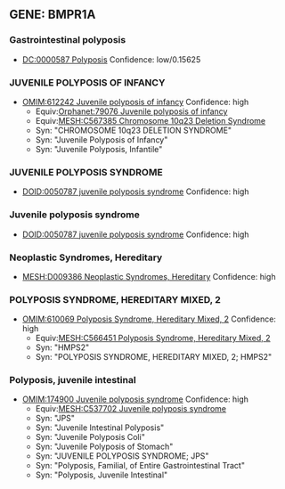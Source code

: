 
## GENE: BMPR1A

### Gastrointestinal polyposis
 * [DC:0000587 Polyposis](http://beta.monarchinitiative.org/disease/DC:0000587) Confidence: low/0.15625

### JUVENILE POLYPOSIS OF INFANCY
 * [OMIM:612242 Juvenile polyposis of infancy](http://beta.monarchinitiative.org/disease/OMIM:612242) Confidence: high
    * Equiv:[Orphanet:79076 Juvenile polyposis of infancy](http://beta.monarchinitiative.org/disease/Orphanet:79076)
    * Equiv:[MESH:C567385 Chromosome 10q23 Deletion Syndrome](http://beta.monarchinitiative.org/disease/MESH:C567385)
    * Syn: "CHROMOSOME 10q23 DELETION SYNDROME"
    * Syn: "Juvenile Polyposis of Infancy"
    * Syn: "Juvenile Polyposis, Infantile"

### JUVENILE POLYPOSIS SYNDROME
 * [DOID:0050787 juvenile polyposis syndrome](http://beta.monarchinitiative.org/disease/DOID:0050787) Confidence: high

### Juvenile polyposis syndrome
 * [DOID:0050787 juvenile polyposis syndrome](http://beta.monarchinitiative.org/disease/DOID:0050787) Confidence: high

### Neoplastic Syndromes, Hereditary
 * [MESH:D009386 Neoplastic Syndromes, Hereditary](http://beta.monarchinitiative.org/disease/MESH:D009386) Confidence: high

### POLYPOSIS SYNDROME, HEREDITARY MIXED, 2
 * [OMIM:610069 Polyposis Syndrome, Hereditary Mixed, 2](http://beta.monarchinitiative.org/disease/OMIM:610069) Confidence: high
    * Equiv:[MESH:C566451 Polyposis Syndrome, Hereditary Mixed, 2](http://beta.monarchinitiative.org/disease/MESH:C566451)
    * Syn: "HMPS2"
    * Syn: "POLYPOSIS SYNDROME, HEREDITARY MIXED, 2; HMPS2"

### Polyposis, juvenile intestinal
 * [OMIM:174900 Juvenile polyposis syndrome](http://beta.monarchinitiative.org/disease/OMIM:174900) Confidence: high
    * Equiv:[MESH:C537702 Juvenile polyposis syndrome](http://beta.monarchinitiative.org/disease/MESH:C537702)
    * Syn: "JPS"
    * Syn: "Juvenile Intestinal Polyposis"
    * Syn: "Juvenile Polyposis Coli"
    * Syn: "Juvenile Polyposis of Stomach"
    * Syn: "JUVENILE POLYPOSIS SYNDROME; JPS"
    * Syn: "Polyposis, Familial, of Entire Gastrointestinal Tract"
    * Syn: "Polyposis, Juvenile Intestinal"
